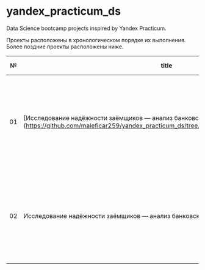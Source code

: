 # yandex_practicum_ds
Data Science bootcamp projects inspired by Yandex Practicum. 

Проекты расположены в хронологическом порядке их выполнения. Более поздние проекты расположены ниже.

| № | title | description | tags | field of activity |
| - | ----- | ----------- | ---- | ----------------- |
| 01 | [Исследование надёжности заёмщиков — анализ банковских данных] (https://github.com/maleficar259/yandex_practicum_ds/tree/main/05_real_estate_market_analisys) | На основе статистики о платёжеспособности клиентов необходимо исследовать, влияет ли семейное положение и количество детей клиента на факт возврата кредита в срок | 'Python' 'Pandas' 'Matplotlib' 'Предобработка данных' | 'Data analyst' 'Финансовый аналитик' |
| 02 | Исследование надёжности заёмщиков — анализ банковских данных | На основе статистики о платёжеспособности клиентов необходимо исследовать, влияет ли семейное положение и количество детей клиента на факт возврата кредита в срок | 'Python' 'Pandas' 'Matplotlib' 'Предобработка данных' | 'Data analyst' 'Финансовый аналитик' |
